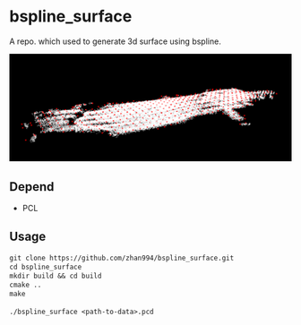 # bspline_surface
A repo. which used to generate 3d surface using bspline.

<img src="pts_ctpts.png" />

## Depend
- PCL

## Usage
```
git clone https://github.com/zhan994/bspline_surface.git
cd bspline_surface
mkdir build && cd build
cmake ..
make

./bspline_surface <path-to-data>.pcd
```